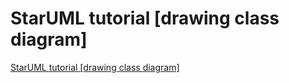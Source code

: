 # StarUML tutorial [drawing class diagram]
[StarUML tutorial [drawing class diagram]](https://aiwithcloud.com/2022/09/16/staruml_tutorial_drawing_class_diagram/)